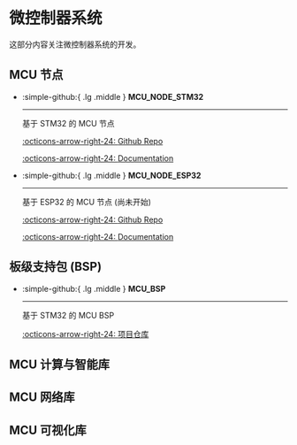 # 微控制器系统

这部分内容关注微控制器系统的开发。

## MCU 节点

<div class="grid cards" markdown>

-   :simple-github:{ .lg .middle } __MCU_NODE_STM32__

    ---

    基于 STM32 的 MCU 节点


    [:octicons-arrow-right-24: <a href="https://github.com/Shuaiwen-Cui/MCU_NODE_STM32.git" target="_blank"> Github Repo </a>](#)

    [:octicons-arrow-right-24: <a href="https://shuaiwen-cui.github.io/MCU_NODE_STM32/" target="_blank"> Documentation </a>](#)

-   :simple-github:{ .lg .middle } __MCU_NODE_ESP32__

    ---

    基于 ESP32 的 MCU 节点 (尚未开始)


    [:octicons-arrow-right-24: <a href="https://github.com/Shuaiwen-Cui/MCU_NODE_ESP32.git" target="_blank"> Github Repo </a>](#)

    [:octicons-arrow-right-24: <a href="https://shuaiwen-cui.github.io/MCU_NODE_ESP32/" target="_blank"> Documentation </a>](#)

</div>

## 板级支持包 (BSP)

<div class="grid cards" markdown>

-   :simple-github:{ .lg .middle } __MCU_BSP__

    ---

    基于 STM32 的 MCU BSP



    [:octicons-arrow-right-24: <a href="https://github.com/Shuaiwen-Cui/MCU_BSP.git" target="_blank"> 项目仓库 </a>](#)

</div>

## MCU 计算与智能库

## MCU 网络库

## MCU 可视化库
